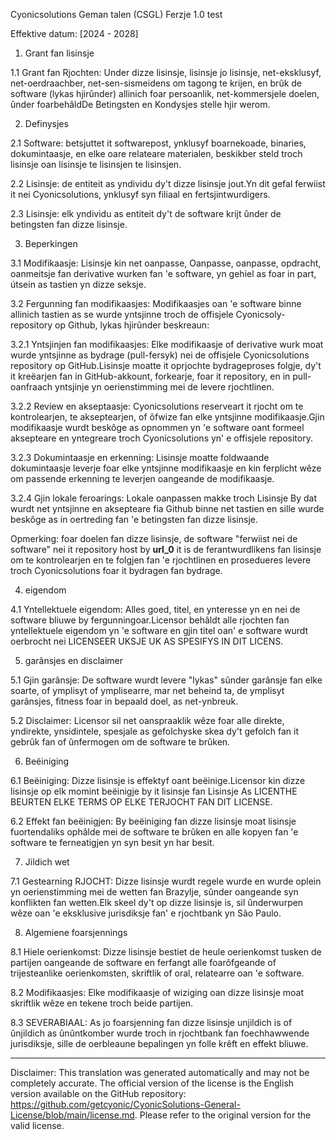 Cyonicsolutions Geman talen (CSGL)
Ferzje 1.0 test

Effektive datum: [2024 - 2028]

1. Grant fan lisinsje

1.1 Grant fan Rjochten: Under dizze lisinsje, lisinsje jo lisinsje, net-eksklusyf, net-oerdraachber, net-sen-sismeidens om tagong te krijen, en brûk de software (lykas hjirûnder) allinich foar persoanlik, net-kommersjele doelen, ûnder foarbehâldDe Betingsten en Kondysjes stelle hjir werom.

2. Definysjes

2.1 Software: betsjuttet it softwarepost, ynklusyf boarnekoade, binaries, dokumintaasje, en elke oare relateare materialen, beskikber steld troch lisinsje oan lisinsje te lisinsjen te lisinsjen.

2.2 Lisinsje: de entiteit as yndividu dy't dizze lisinsje jout.Yn dit gefal ferwiist it nei Cyonicsolutions, ynklusyf syn filiaal en fertsjintwurdigers.

2.3 Lisinsje: elk yndividu as entiteit dy't de software krijt ûnder de betingsten fan dizze lisinsje.

3. Beperkingen

3.1 Modifikaasje: Lisinsje kin net oanpasse, Oanpasse, oanpasse, opdracht, oanmeitsje fan derivative wurken fan 'e software, yn gehiel as foar in part, útsein as tastien yn dizze seksje.

3.2 Fergunning fan modifikaasjes: Modifikaasjes oan 'e software binne allinich tastien as se wurde yntsjinne troch de offisjele Cyonicsoly-repository op Github, lykas hjirûnder beskreaun:

3.2.1 Yntsjinjen fan modifikaasjes: Elke modifikaasje of derivative wurk moat wurde yntsjinne as bydrage (pull-fersyk) nei de offisjele Cyonicsolutions repository op GitHub.Lisinsje moatte it oprjochte bydrageproses folgje, dy't it kreëarjen fan in GitHub-akkount, forkearje, foar it repository, en in pull-oanfraach yntsjinje yn oerienstimming mei de levere rjochtlinen.

3.2.2 Review en akseptaasje: Cyonicsolutions reserveart it rjocht om te kontrolearjen, te akseptearjen, of ôfwize fan elke yntsjinne modifikaasje.Gjin modifikaasje wurdt beskôge as opnommen yn 'e software oant formeel aksepteare en yntegreare troch Cyonicsolutions yn' e offisjele repository.

3.2.3 Dokumintaasje en erkenning: Lisinsje moatte foldwaande dokumintaasje leverje foar elke yntsjinne modifikaasje en kin ferplicht wêze om passende erkenning te leverjen oangeande de modifikaasje.

3.2.4 Gjin lokale feroarings: Lokale oanpassen makke troch Lisinsje By dat wurdt net yntsjinne en aksepteare fia Github binne net tastien en sille wurde beskôge as in oertreding fan 'e betingsten fan dizze lisinsje.

Opmerking: foar doelen fan dizze lisinsje, de software "ferwiist nei de software" nei it repository host by __url_0__ it is de ferantwurdlikens fan lisinsje om te kontrolearjen en te folgjen fan 'e rjochtlinen en prosedueres levere troch Cyonicsolutions foar it bydragen fan bydrage.

4. eigendom

4.1 Yntellektuele eigendom: Alles goed, titel, en ynteresse yn en nei de software bliuwe by fergunningoar.Licensor behâldt alle rjochten fan yntellektuele eigendom yn 'e software en gjin titel oan' e software wurdt oerbrocht nei LICENSEER UKSJE UK AS SPESIFYS IN DIT LICENS.

5. garânsjes en disclaimer

5.1 Gjin garânsje: De software wurdt levere "lykas" sûnder garânsje fan elke soarte, of ymplisyt of ymplisearre, mar net beheind ta, de ymplisyt garânsjes, fitness foar in bepaald doel, as net-ynbreuk.

5.2 Disclaimer: Licensor sil net oanspraaklik wêze foar alle direkte, yndirekte, ynsidintele, spesjale as gefolchyske skea dy't gefolch fan it gebrûk fan of ûnfermogen om de software te brûken.

6. Beëiniging

6.1 Beëiniging: Dizze lisinsje is effektyf oant beëinige.Licensor kin dizze lisinsje op elk momint beëinigje by it lisinsje fan Lisinsje As LICENTHE BEURTEN ELKE TERMS OP ELKE TERJOCHT FAN DIT LICENSE.

6.2 Effekt fan beëinigjen: By beëiniging fan dizze lisinsje moat lisinsje fuortendaliks ophâlde mei de software te brûken en alle kopyen fan 'e software te ferneatigjen yn syn besit yn har besit.

7. Jildich wet

7.1 Gestearning RJOCHT: Dizze lisinsje wurdt regele wurde en wurde oplein yn oerienstimming mei de wetten fan Brazylje, sûnder oangeande syn konflikten fan wetten.Elk skeel dy't op dizze lisinsje is, sil ûnderwurpen wêze oan 'e eksklusive jurisdiksje fan' e rjochtbank yn São Paulo.

8. Algemiene foarsjennings

8.1 Hiele oerienkomst: Dizze lisinsje bestiet de heule oerienkomst tusken de partijen oangeande de software en ferfangt alle foarôfgeande of trijesteanlike oerienkomsten, skriftlik of oral, relatearre oan 'e software.

8.2 Modifikaasjes: Elke modifikaasje of wiziging oan dizze lisinsje moat skriftlik wêze en tekene troch beide partijen.

8.3 SEVERABIAAL: As jo ​​foarsjenning fan dizze lisinsje unjildich is of ûnjildich as ûnûntkomber wurde troch in rjochtbank fan foechhawwende jurisdiksje, sille de oerbleaune bepalingen yn folle krêft en effekt bliuwe.

---
Disclaimer: This translation was generated automatically and may not be completely accurate. The official version of the license is the English version available on the GitHub repository: https://github.com/getcyonic/CyonicSolutions-General-License/blob/main/license.md. Please refer to the original version for the valid license.